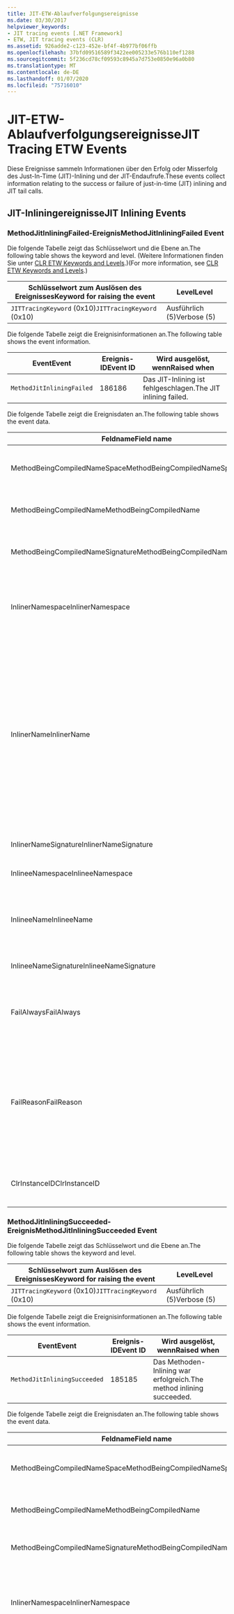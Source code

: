 ```yaml
---
title: JIT-ETW-Ablaufverfolgungsereignisse
ms.date: 03/30/2017
helpviewer_keywords:
- JIT tracing events [.NET Framework]
- ETW, JIT tracing events (CLR)
ms.assetid: 926adde2-c123-452e-bf4f-4b977bf06ffb
ms.openlocfilehash: 37bfd09516589f3422ee005233e576b110ef1288
ms.sourcegitcommit: 5f236cd78cf09593c8945a7d753e0850e96a0b80
ms.translationtype: MT
ms.contentlocale: de-DE
ms.lasthandoff: 01/07/2020
ms.locfileid: "75716010"
---
```

# <a name="jit-tracing-etw-events"></a><span data-ttu-id="46d64-102">JIT-ETW-Ablaufverfolgungsereignisse</span><span class="sxs-lookup"><span data-stu-id="46d64-102">JIT Tracing ETW Events</span></span>
<span data-ttu-id="46d64-103">Diese Ereignisse sammeln Informationen über den Erfolg oder Misserfolg des Just-In-Time (JIT)-Inlining und der JIT-Endaufrufe.</span><span class="sxs-lookup"><span data-stu-id="46d64-103">These events collect information relating to the success or failure of just-in-time (JIT) inlining and JIT tail calls.</span></span>

## <a name="jit-inlining-events"></a><span data-ttu-id="46d64-104">JIT-Inliningereignisse</span><span class="sxs-lookup"><span data-stu-id="46d64-104">JIT Inlining Events</span></span>

### <a name="methodjitinliningfailed-event"></a><span data-ttu-id="46d64-105">MethodJitInliningFailed-Ereignis</span><span class="sxs-lookup"><span data-stu-id="46d64-105">MethodJitInliningFailed Event</span></span>
 <span data-ttu-id="46d64-106">Die folgende Tabelle zeigt das Schlüsselwort und die Ebene an.</span><span class="sxs-lookup"><span data-stu-id="46d64-106">The following table shows the keyword and level.</span></span> <span data-ttu-id="46d64-107">(Weitere Informationen finden Sie unter [CLR ETW Keywords and Levels](clr-etw-keywords-and-levels.md).)</span><span class="sxs-lookup"><span data-stu-id="46d64-107">(For more information, see [CLR ETW Keywords and Levels](clr-etw-keywords-and-levels.md).)</span></span>  
  
|<span data-ttu-id="46d64-108">Schlüsselwort zum Auslösen des Ereignisses</span><span class="sxs-lookup"><span data-stu-id="46d64-108">Keyword for raising the event</span></span>|<span data-ttu-id="46d64-109">Level</span><span class="sxs-lookup"><span data-stu-id="46d64-109">Level</span></span>|  
|-----------------------------------|-----------|  
|<span data-ttu-id="46d64-110">`JITTracingKeyword` (0x10)</span><span class="sxs-lookup"><span data-stu-id="46d64-110">`JITTracingKeyword` (0x10)</span></span>|<span data-ttu-id="46d64-111">Ausführlich (5)</span><span class="sxs-lookup"><span data-stu-id="46d64-111">Verbose (5)</span></span>|  
  
 <span data-ttu-id="46d64-112">Die folgende Tabelle zeigt die Ereignisinformationen an.</span><span class="sxs-lookup"><span data-stu-id="46d64-112">The following table shows the event information.</span></span>  
  
|<span data-ttu-id="46d64-113">Event</span><span class="sxs-lookup"><span data-stu-id="46d64-113">Event</span></span>|<span data-ttu-id="46d64-114">Ereignis-ID</span><span class="sxs-lookup"><span data-stu-id="46d64-114">Event ID</span></span>|<span data-ttu-id="46d64-115">Wird ausgelöst, wenn</span><span class="sxs-lookup"><span data-stu-id="46d64-115">Raised when</span></span>|  
|-----------|--------------|-----------------|  
|`MethodJitInliningFailed`|<span data-ttu-id="46d64-116">186</span><span class="sxs-lookup"><span data-stu-id="46d64-116">186</span></span>|<span data-ttu-id="46d64-117">Das JIT-Inlining ist fehlgeschlagen.</span><span class="sxs-lookup"><span data-stu-id="46d64-117">The JIT inlining failed.</span></span>|  
  
 <span data-ttu-id="46d64-118">Die folgende Tabelle zeigt die Ereignisdaten an.</span><span class="sxs-lookup"><span data-stu-id="46d64-118">The following table shows the event data.</span></span>  
  
|<span data-ttu-id="46d64-119">Feldname</span><span class="sxs-lookup"><span data-stu-id="46d64-119">Field name</span></span>|<span data-ttu-id="46d64-120">Datentyp</span><span class="sxs-lookup"><span data-stu-id="46d64-120">Data type</span></span>|<span data-ttu-id="46d64-121">Beschreibung</span><span class="sxs-lookup"><span data-stu-id="46d64-121">Description</span></span>|  
|----------------|---------------|-----------------|  
|<span data-ttu-id="46d64-122">MethodBeingCompiledNameSpace</span><span class="sxs-lookup"><span data-stu-id="46d64-122">MethodBeingCompiledNameSpace</span></span>|<span data-ttu-id="46d64-123">win:UnicodeString</span><span class="sxs-lookup"><span data-stu-id="46d64-123">win:UnicodeString</span></span>|<span data-ttu-id="46d64-124">Der Namespace der Methode, die kompiliert wird.</span><span class="sxs-lookup"><span data-stu-id="46d64-124">Namespace of the method that is being compiled.</span></span>|  
|<span data-ttu-id="46d64-125">MethodBeingCompiledName</span><span class="sxs-lookup"><span data-stu-id="46d64-125">MethodBeingCompiledName</span></span>|<span data-ttu-id="46d64-126">win:UnicodeString</span><span class="sxs-lookup"><span data-stu-id="46d64-126">win:UnicodeString</span></span>|<span data-ttu-id="46d64-127">Der Name der Methode, die kompiliert wird.</span><span class="sxs-lookup"><span data-stu-id="46d64-127">Name of the method that is being compiled.</span></span>|  
|<span data-ttu-id="46d64-128">MethodBeingCompiledNameSignature</span><span class="sxs-lookup"><span data-stu-id="46d64-128">MethodBeingCompiledNameSignature</span></span>|<span data-ttu-id="46d64-129">win:UnicodeString</span><span class="sxs-lookup"><span data-stu-id="46d64-129">win:UnicodeString</span></span>|<span data-ttu-id="46d64-130">Die Signatur der Methode, die kompiliert wird.</span><span class="sxs-lookup"><span data-stu-id="46d64-130">Signature of the method that is being compiled.</span></span>|  
|<span data-ttu-id="46d64-131">InlinerNamespace</span><span class="sxs-lookup"><span data-stu-id="46d64-131">InlinerNamespace</span></span>|<span data-ttu-id="46d64-132">win:UnicodeString</span><span class="sxs-lookup"><span data-stu-id="46d64-132">win:UnicodeString</span></span>|<span data-ttu-id="46d64-133">Der Namespace der Methode, für die der JIT-Compiler versucht, Code zu generieren.</span><span class="sxs-lookup"><span data-stu-id="46d64-133">The namespace of the method the JIT compiler is trying to generate code for.</span></span>|  
|<span data-ttu-id="46d64-134">InlinerName</span><span class="sxs-lookup"><span data-stu-id="46d64-134">InlinerName</span></span>|<span data-ttu-id="46d64-135">win:UnicodeString</span><span class="sxs-lookup"><span data-stu-id="46d64-135">win:UnicodeString</span></span>|<span data-ttu-id="46d64-136">Der Name der Methode, für die der Compiler versucht, Code zu generieren.</span><span class="sxs-lookup"><span data-stu-id="46d64-136">The name of the method the compiler is attempting to generate code for.</span></span> <span data-ttu-id="46d64-137">Er ist möglicherweise nicht identisch mit `MethodBeingCompiledName` , wenn der Compiler versucht, Inlinecode in `MethodBeingCompiledName` einzufügen, statt einen Aufruf von `InlinerName`zu generieren.</span><span class="sxs-lookup"><span data-stu-id="46d64-137">This might not be the same as `MethodBeingCompiledName` if the compiler is attempting to inline code into `MethodBeingCompiledName` instead of generating a call to `InlinerName`.</span></span>|  
|<span data-ttu-id="46d64-138">InlinerNameSignature</span><span class="sxs-lookup"><span data-stu-id="46d64-138">InlinerNameSignature</span></span>|<span data-ttu-id="46d64-139">win:UnicodeString</span><span class="sxs-lookup"><span data-stu-id="46d64-139">win:UnicodeString</span></span>|<span data-ttu-id="46d64-140">Die Signatur des Inliners:</span><span class="sxs-lookup"><span data-stu-id="46d64-140">The signature for the inliner.</span></span>|  
|<span data-ttu-id="46d64-141">InlineeNamespace</span><span class="sxs-lookup"><span data-stu-id="46d64-141">InlineeNamespace</span></span>|<span data-ttu-id="46d64-142">win:UnicodeString</span><span class="sxs-lookup"><span data-stu-id="46d64-142">win:UnicodeString</span></span>|<span data-ttu-id="46d64-143">Der Namespace des Inlinees.</span><span class="sxs-lookup"><span data-stu-id="46d64-143">The namespace of the inlinee.</span></span>|  
|<span data-ttu-id="46d64-144">InlineeName</span><span class="sxs-lookup"><span data-stu-id="46d64-144">InlineeName</span></span>|<span data-ttu-id="46d64-145">win:UnicodeString</span><span class="sxs-lookup"><span data-stu-id="46d64-145">win:UnicodeString</span></span>|<span data-ttu-id="46d64-146">Die Methode, die der Compiler Inline setzen möchte (es wird kein Aufruf generiert).</span><span class="sxs-lookup"><span data-stu-id="46d64-146">The method the compiler is trying to inline (not generate a call to).</span></span>|  
|<span data-ttu-id="46d64-147">InlineeNameSignature</span><span class="sxs-lookup"><span data-stu-id="46d64-147">InlineeNameSignature</span></span>|<span data-ttu-id="46d64-148">win:UnicodeString</span><span class="sxs-lookup"><span data-stu-id="46d64-148">win:UnicodeString</span></span>|<span data-ttu-id="46d64-149">Die Signatur des Inlinees:</span><span class="sxs-lookup"><span data-stu-id="46d64-149">The signature for the inlinee.</span></span>|  
|<span data-ttu-id="46d64-150">FailAlways</span><span class="sxs-lookup"><span data-stu-id="46d64-150">FailAlways</span></span>|<span data-ttu-id="46d64-151">win:Boolean</span><span class="sxs-lookup"><span data-stu-id="46d64-151">win:Boolean</span></span>|<span data-ttu-id="46d64-152">Ein Hinweis für den JIT-Compiler, dass Inlining für den Inlinee immer einen Fehler verursacht.</span><span class="sxs-lookup"><span data-stu-id="46d64-152">A hint to the JIT compiler that inlining will always fail for the inlinee.</span></span>|  
|<span data-ttu-id="46d64-153">FailReason</span><span class="sxs-lookup"><span data-stu-id="46d64-153">FailReason</span></span>|<span data-ttu-id="46d64-154">win:UnicodeString</span><span class="sxs-lookup"><span data-stu-id="46d64-154">win:UnicodeString</span></span>|<span data-ttu-id="46d64-155">INLINE_NEVER bedeutet, dass ein vorheriger Versuch des Inlining bestimmt hat, dass Inlining aus einem anderen Grund nie erfolgreich sein wird; andernfalls Freiformtext.</span><span class="sxs-lookup"><span data-stu-id="46d64-155">INLINE_NEVER means a previous inlining attempt determined that inlining will never succeed for some other reason; otherwise, free-form text.</span></span>|  
|<span data-ttu-id="46d64-156">ClrInstanceID</span><span class="sxs-lookup"><span data-stu-id="46d64-156">ClrInstanceID</span></span>|<span data-ttu-id="46d64-157">win:UnicodeString</span><span class="sxs-lookup"><span data-stu-id="46d64-157">win:UnicodeString</span></span>|<span data-ttu-id="46d64-158">Eindeutige ID für die Instanz von CLR oder CoreCLR.</span><span class="sxs-lookup"><span data-stu-id="46d64-158">Unique ID for the instance of CLR or CoreCLR.</span></span>|  
  
### <a name="methodjitinliningsucceeded-event"></a><span data-ttu-id="46d64-159">MethodJitInliningSucceeded-Ereignis</span><span class="sxs-lookup"><span data-stu-id="46d64-159">MethodJitInliningSucceeded Event</span></span>  
 <span data-ttu-id="46d64-160">Die folgende Tabelle zeigt das Schlüsselwort und die Ebene an.</span><span class="sxs-lookup"><span data-stu-id="46d64-160">The following table shows the keyword and level.</span></span>  
  
|<span data-ttu-id="46d64-161">Schlüsselwort zum Auslösen des Ereignisses</span><span class="sxs-lookup"><span data-stu-id="46d64-161">Keyword for raising the event</span></span>|<span data-ttu-id="46d64-162">Level</span><span class="sxs-lookup"><span data-stu-id="46d64-162">Level</span></span>|  
|-----------------------------------|-----------|  
|<span data-ttu-id="46d64-163">`JITTracingKeyword` (0x10)</span><span class="sxs-lookup"><span data-stu-id="46d64-163">`JITTracingKeyword` (0x10)</span></span>|<span data-ttu-id="46d64-164">Ausführlich (5)</span><span class="sxs-lookup"><span data-stu-id="46d64-164">Verbose (5)</span></span>|  
  
 <span data-ttu-id="46d64-165">Die folgende Tabelle zeigt die Ereignisinformationen an.</span><span class="sxs-lookup"><span data-stu-id="46d64-165">The following table shows the event information.</span></span>  
  
|<span data-ttu-id="46d64-166">Event</span><span class="sxs-lookup"><span data-stu-id="46d64-166">Event</span></span>|<span data-ttu-id="46d64-167">Ereignis-ID</span><span class="sxs-lookup"><span data-stu-id="46d64-167">Event ID</span></span>|<span data-ttu-id="46d64-168">Wird ausgelöst, wenn</span><span class="sxs-lookup"><span data-stu-id="46d64-168">Raised when</span></span>|  
|-----------|--------------|-----------------|  
|`MethodJitInliningSucceeded`|<span data-ttu-id="46d64-169">185</span><span class="sxs-lookup"><span data-stu-id="46d64-169">185</span></span>|<span data-ttu-id="46d64-170">Das Methoden-Inlining war erfolgreich.</span><span class="sxs-lookup"><span data-stu-id="46d64-170">The method inlining succeeded.</span></span>|  
  
 <span data-ttu-id="46d64-171">Die folgende Tabelle zeigt die Ereignisdaten an.</span><span class="sxs-lookup"><span data-stu-id="46d64-171">The following table shows the event data.</span></span>  
  
|<span data-ttu-id="46d64-172">Feldname</span><span class="sxs-lookup"><span data-stu-id="46d64-172">Field name</span></span>|<span data-ttu-id="46d64-173">Datentyp</span><span class="sxs-lookup"><span data-stu-id="46d64-173">Data type</span></span>|<span data-ttu-id="46d64-174">Beschreibung</span><span class="sxs-lookup"><span data-stu-id="46d64-174">Description</span></span>|  
|----------------|---------------|-----------------|  
|<span data-ttu-id="46d64-175">MethodBeingCompiledNameSpace</span><span class="sxs-lookup"><span data-stu-id="46d64-175">MethodBeingCompiledNameSpace</span></span>|<span data-ttu-id="46d64-176">win:UnicodeString</span><span class="sxs-lookup"><span data-stu-id="46d64-176">win:UnicodeString</span></span>|<span data-ttu-id="46d64-177">Der Namespace der Methode, die kompiliert wird.</span><span class="sxs-lookup"><span data-stu-id="46d64-177">The namespace of the method that is being compiled.</span></span>|  
|<span data-ttu-id="46d64-178">MethodBeingCompiledName</span><span class="sxs-lookup"><span data-stu-id="46d64-178">MethodBeingCompiledName</span></span>|<span data-ttu-id="46d64-179">win:UnicodeString</span><span class="sxs-lookup"><span data-stu-id="46d64-179">win:UnicodeString</span></span>|<span data-ttu-id="46d64-180">Der Name der Methode, die kompiliert wird.</span><span class="sxs-lookup"><span data-stu-id="46d64-180">The name of the method being that is compiled.</span></span>|  
|<span data-ttu-id="46d64-181">MethodBeingCompiledNameSignature</span><span class="sxs-lookup"><span data-stu-id="46d64-181">MethodBeingCompiledNameSignature</span></span>|<span data-ttu-id="46d64-182">win:UnicodeString</span><span class="sxs-lookup"><span data-stu-id="46d64-182">win:UnicodeString</span></span>|<span data-ttu-id="46d64-183">Die Signatur der Methode, die kompiliert wird.</span><span class="sxs-lookup"><span data-stu-id="46d64-183">The signature of the method that is being compiled.</span></span>|  
|<span data-ttu-id="46d64-184">InlinerNamespace</span><span class="sxs-lookup"><span data-stu-id="46d64-184">InlinerNamespace</span></span>|<span data-ttu-id="46d64-185">win:UnicodeString</span><span class="sxs-lookup"><span data-stu-id="46d64-185">win:UnicodeString</span></span>|<span data-ttu-id="46d64-186">Der Namespace der Methode, für die der JIT-Compiler versucht, Code zu generieren.</span><span class="sxs-lookup"><span data-stu-id="46d64-186">The namespace of the method the JIT compiler is attempting to generate code for.</span></span>|  
|<span data-ttu-id="46d64-187">InlinerName</span><span class="sxs-lookup"><span data-stu-id="46d64-187">InlinerName</span></span>|<span data-ttu-id="46d64-188">win:UnicodeString</span><span class="sxs-lookup"><span data-stu-id="46d64-188">win:UnicodeString</span></span>|<span data-ttu-id="46d64-189">Der Name der Methode, für die der Compiler versucht, Code zu generieren.</span><span class="sxs-lookup"><span data-stu-id="46d64-189">The name of the method the compiler is attempting to generate code for.</span></span> <span data-ttu-id="46d64-190">Er ist möglicherweise nicht identisch mit `MethodBeingCompiledName` , wenn der Compiler versucht, Inlinecode in `MethodBeingCompiledName` einzufügen, statt einen Aufruf von `InlinerName`zu generieren.</span><span class="sxs-lookup"><span data-stu-id="46d64-190">This might not be the same as `MethodBeingCompiledName` if the compiler is attempting to inline code into `MethodBeingCompiledName` instead of generating a call to `InlinerName`.</span></span>|  
|<span data-ttu-id="46d64-191">InlinerNameSignature</span><span class="sxs-lookup"><span data-stu-id="46d64-191">InlinerNameSignature</span></span>|<span data-ttu-id="46d64-192">win:UnicodeString</span><span class="sxs-lookup"><span data-stu-id="46d64-192">win:UnicodeString</span></span>|<span data-ttu-id="46d64-193">Die Signatur des Inliners:</span><span class="sxs-lookup"><span data-stu-id="46d64-193">The signature for the inliner.</span></span>|  
|<span data-ttu-id="46d64-194">InlineeNamespace</span><span class="sxs-lookup"><span data-stu-id="46d64-194">InlineeNamespace</span></span>|<span data-ttu-id="46d64-195">win:UnicodeString</span><span class="sxs-lookup"><span data-stu-id="46d64-195">win:UnicodeString</span></span>|<span data-ttu-id="46d64-196">Der Namespace des Inlinees.</span><span class="sxs-lookup"><span data-stu-id="46d64-196">The namespace of the inlinee.</span></span>|  
|<span data-ttu-id="46d64-197">InlineeName</span><span class="sxs-lookup"><span data-stu-id="46d64-197">InlineeName</span></span>|<span data-ttu-id="46d64-198">win:UnicodeString</span><span class="sxs-lookup"><span data-stu-id="46d64-198">win:UnicodeString</span></span>|<span data-ttu-id="46d64-199">Die Methode, die der Compiler Inline setzen möchte (es wird kein Aufruf generiert).</span><span class="sxs-lookup"><span data-stu-id="46d64-199">The method the compiler is trying to inline (not generate a call to).</span></span>|  
|<span data-ttu-id="46d64-200">InlineeNameSignature</span><span class="sxs-lookup"><span data-stu-id="46d64-200">InlineeNameSignature</span></span>|<span data-ttu-id="46d64-201">win:UnicodeString</span><span class="sxs-lookup"><span data-stu-id="46d64-201">win:UnicodeString</span></span>|<span data-ttu-id="46d64-202">Die Signatur des Inlinees:</span><span class="sxs-lookup"><span data-stu-id="46d64-202">The signature for the inlinee.</span></span>|  
|<span data-ttu-id="46d64-203">ClrInstanceID</span><span class="sxs-lookup"><span data-stu-id="46d64-203">ClrInstanceID</span></span>|<span data-ttu-id="46d64-204">win:UInt16</span><span class="sxs-lookup"><span data-stu-id="46d64-204">win:UInt16</span></span>|<span data-ttu-id="46d64-205">Eindeutige ID für die Instanz von CLR oder CoreCLR.</span><span class="sxs-lookup"><span data-stu-id="46d64-205">Unique ID for the instance of CLR or CoreCLR.</span></span>|  

## <a name="jit-tail-call-events"></a><span data-ttu-id="46d64-206">JIT-Endaufrufereignisse</span><span class="sxs-lookup"><span data-stu-id="46d64-206">JIT Tail Call Events</span></span>  
  
### <a name="methodjittailcallfailed-event"></a><span data-ttu-id="46d64-207">MethodJITTailCallFailed-Ereignis</span><span class="sxs-lookup"><span data-stu-id="46d64-207">MethodJITTailCallFailed Event</span></span>  
 <span data-ttu-id="46d64-208">Die folgende Tabelle zeigt das Schlüsselwort und die Ebene an.</span><span class="sxs-lookup"><span data-stu-id="46d64-208">The following table shows the keyword and level.</span></span>  
  
|<span data-ttu-id="46d64-209">Schlüsselwort zum Auslösen des Ereignisses</span><span class="sxs-lookup"><span data-stu-id="46d64-209">Keyword for raising the event</span></span>|<span data-ttu-id="46d64-210">Level</span><span class="sxs-lookup"><span data-stu-id="46d64-210">Level</span></span>|  
|-----------------------------------|-----------|  
|<span data-ttu-id="46d64-211">`JITTracingKeyword` (0x10)</span><span class="sxs-lookup"><span data-stu-id="46d64-211">`JITTracingKeyword` (0x10)</span></span>|<span data-ttu-id="46d64-212">Ausführlich (5)</span><span class="sxs-lookup"><span data-stu-id="46d64-212">Verbose (5)</span></span>|  
  
 <span data-ttu-id="46d64-213">Die folgende Tabelle zeigt die Ereignisinformationen an.</span><span class="sxs-lookup"><span data-stu-id="46d64-213">The following table shows the event information.</span></span>  
  
|<span data-ttu-id="46d64-214">Event</span><span class="sxs-lookup"><span data-stu-id="46d64-214">Event</span></span>|<span data-ttu-id="46d64-215">Ereignis-ID</span><span class="sxs-lookup"><span data-stu-id="46d64-215">Event ID</span></span>|<span data-ttu-id="46d64-216">Wird ausgelöst, wenn</span><span class="sxs-lookup"><span data-stu-id="46d64-216">Raised when</span></span>|  
|-----------|--------------|-----------------|  
|`MethodJitTailCallFailed`|<span data-ttu-id="46d64-217">189</span><span class="sxs-lookup"><span data-stu-id="46d64-217">189</span></span>|<span data-ttu-id="46d64-218">Fehler beim Methodenendaufruf.</span><span class="sxs-lookup"><span data-stu-id="46d64-218">The method tail call failed.</span></span>|  
  
 <span data-ttu-id="46d64-219">Die folgende Tabelle zeigt die Ereignisdaten an.</span><span class="sxs-lookup"><span data-stu-id="46d64-219">The following table shows the event data.</span></span>  
  
|<span data-ttu-id="46d64-220">Feldname</span><span class="sxs-lookup"><span data-stu-id="46d64-220">Field name</span></span>|<span data-ttu-id="46d64-221">Datentyp</span><span class="sxs-lookup"><span data-stu-id="46d64-221">Data type</span></span>|<span data-ttu-id="46d64-222">Beschreibung</span><span class="sxs-lookup"><span data-stu-id="46d64-222">Description</span></span>|  
|----------------|---------------|-----------------|  
|<span data-ttu-id="46d64-223">MethodBeingCompiledNameSpace</span><span class="sxs-lookup"><span data-stu-id="46d64-223">MethodBeingCompiledNameSpace</span></span>|<span data-ttu-id="46d64-224">win:UnicodeString</span><span class="sxs-lookup"><span data-stu-id="46d64-224">win:UnicodeString</span></span>|<span data-ttu-id="46d64-225">Der Namespace der Methode, die kompiliert wird.</span><span class="sxs-lookup"><span data-stu-id="46d64-225">Namespace of the method that is being compiled.</span></span>|  
|<span data-ttu-id="46d64-226">MethodBeingCompiledName</span><span class="sxs-lookup"><span data-stu-id="46d64-226">MethodBeingCompiledName</span></span>|<span data-ttu-id="46d64-227">win:UnicodeString</span><span class="sxs-lookup"><span data-stu-id="46d64-227">win:UnicodeString</span></span>|<span data-ttu-id="46d64-228">Der Name der Methode, die kompiliert wird.</span><span class="sxs-lookup"><span data-stu-id="46d64-228">Name of the method that is being compiled.</span></span>|  
|<span data-ttu-id="46d64-229">MethodBeingCompiledNameSignature</span><span class="sxs-lookup"><span data-stu-id="46d64-229">MethodBeingCompiledNameSignature</span></span>|<span data-ttu-id="46d64-230">win:UnicodeString</span><span class="sxs-lookup"><span data-stu-id="46d64-230">win:UnicodeString</span></span>|<span data-ttu-id="46d64-231">Die Signatur der Methode, die kompiliert wird.</span><span class="sxs-lookup"><span data-stu-id="46d64-231">Signature of the method that is being compiled.</span></span>|  
|<span data-ttu-id="46d64-232">CallerNamespace</span><span class="sxs-lookup"><span data-stu-id="46d64-232">CallerNamespace</span></span>|<span data-ttu-id="46d64-233">win:UnicodeString</span><span class="sxs-lookup"><span data-stu-id="46d64-233">win:UnicodeString</span></span>|<span data-ttu-id="46d64-234">Der Namespace der Methode, für die der JIT-Compiler versucht, Code zu generieren.</span><span class="sxs-lookup"><span data-stu-id="46d64-234">The namespace of the method the JIT compiler is attempting to generate code for.</span></span>|  
|<span data-ttu-id="46d64-235">CallerName</span><span class="sxs-lookup"><span data-stu-id="46d64-235">CallerName</span></span>|<span data-ttu-id="46d64-236">win:UnicodeString</span><span class="sxs-lookup"><span data-stu-id="46d64-236">win:UnicodeString</span></span>|<span data-ttu-id="46d64-237">Der Name der Methode, für die der Compiler versucht, Code zu generieren.</span><span class="sxs-lookup"><span data-stu-id="46d64-237">The name of the method the compiler is attempting to generate code for.</span></span>|  
|<span data-ttu-id="46d64-238">CallerNameSignature</span><span class="sxs-lookup"><span data-stu-id="46d64-238">CallerNameSignature</span></span>|<span data-ttu-id="46d64-239">win:UnicodeString</span><span class="sxs-lookup"><span data-stu-id="46d64-239">win:UnicodeString</span></span>|<span data-ttu-id="46d64-240">Die Signatur des Aufrufers.</span><span class="sxs-lookup"><span data-stu-id="46d64-240">The signature for the caller.</span></span>|  
|<span data-ttu-id="46d64-241">CalleeNamespace</span><span class="sxs-lookup"><span data-stu-id="46d64-241">CalleeNamespace</span></span>|<span data-ttu-id="46d64-242">win:UnicodeString</span><span class="sxs-lookup"><span data-stu-id="46d64-242">win:UnicodeString</span></span>|<span data-ttu-id="46d64-243">Der Namespace des Aufgerufenen.</span><span class="sxs-lookup"><span data-stu-id="46d64-243">The namespace of the callee.</span></span>|  
|<span data-ttu-id="46d64-244">CalleeName</span><span class="sxs-lookup"><span data-stu-id="46d64-244">CalleeName</span></span>|<span data-ttu-id="46d64-245">win:UnicodeString</span><span class="sxs-lookup"><span data-stu-id="46d64-245">win:UnicodeString</span></span>|<span data-ttu-id="46d64-246">Die Methode, die der Compiler auf Endaufruf setzen möchte (es wird kein Aufruf generiert).</span><span class="sxs-lookup"><span data-stu-id="46d64-246">The method the compiler is trying to tail call (not generate a call to).</span></span>|  
|<span data-ttu-id="46d64-247">CalleeNameSignature</span><span class="sxs-lookup"><span data-stu-id="46d64-247">CalleeNameSignature</span></span>|<span data-ttu-id="46d64-248">win:UnicodeString</span><span class="sxs-lookup"><span data-stu-id="46d64-248">win:UnicodeString</span></span>|<span data-ttu-id="46d64-249">Die Signatur des Aufgerufenen.</span><span class="sxs-lookup"><span data-stu-id="46d64-249">The signature for the callee.</span></span>|  
|<span data-ttu-id="46d64-250">TailPrefix</span><span class="sxs-lookup"><span data-stu-id="46d64-250">TailPrefix</span></span>|<span data-ttu-id="46d64-251">win:Boolean</span><span class="sxs-lookup"><span data-stu-id="46d64-251">win:Boolean</span></span>|<span data-ttu-id="46d64-252">Das Präfix für den Endaufruf.</span><span class="sxs-lookup"><span data-stu-id="46d64-252">The prefix for the tail call</span></span>|  
|<span data-ttu-id="46d64-253">FailReason</span><span class="sxs-lookup"><span data-stu-id="46d64-253">FailReason</span></span>|<span data-ttu-id="46d64-254">win:UnicodeString</span><span class="sxs-lookup"><span data-stu-id="46d64-254">win:UnicodeString</span></span>|<span data-ttu-id="46d64-255">Der Grund für den Fehler des Endaufrufs.</span><span class="sxs-lookup"><span data-stu-id="46d64-255">The reason the tail call failed.</span></span>|  
|<span data-ttu-id="46d64-256">ClrInstanceID</span><span class="sxs-lookup"><span data-stu-id="46d64-256">ClrInstanceID</span></span>|<span data-ttu-id="46d64-257">win:UInt16</span><span class="sxs-lookup"><span data-stu-id="46d64-257">win:UInt16</span></span>|<span data-ttu-id="46d64-258">Eindeutige ID für die Instanz von CLR oder CoreCLR.</span><span class="sxs-lookup"><span data-stu-id="46d64-258">Unique ID for the instance of CLR or CoreCLR.</span></span>|  
  
### <a name="methodjittailcallsucceeded-event"></a><span data-ttu-id="46d64-259">MethodJITTailCallSucceeded-Ereignis</span><span class="sxs-lookup"><span data-stu-id="46d64-259">MethodJITTailCallSucceeded Event</span></span>  
 <span data-ttu-id="46d64-260">Die folgende Tabelle zeigt das Schlüsselwort und die Ebene an.</span><span class="sxs-lookup"><span data-stu-id="46d64-260">The following table shows the keyword and level.</span></span>  
  
|<span data-ttu-id="46d64-261">Schlüsselwort zum Auslösen des Ereignisses</span><span class="sxs-lookup"><span data-stu-id="46d64-261">Keyword for raising the event</span></span>|<span data-ttu-id="46d64-262">Level</span><span class="sxs-lookup"><span data-stu-id="46d64-262">Level</span></span>|  
|-----------------------------------|-----------|  
|<span data-ttu-id="46d64-263">`JITTracingKeyword` (0x10)</span><span class="sxs-lookup"><span data-stu-id="46d64-263">`JITTracingKeyword` (0x10)</span></span>|<span data-ttu-id="46d64-264">Ausführlich (5)</span><span class="sxs-lookup"><span data-stu-id="46d64-264">Verbose (5)</span></span>|  
  
 <span data-ttu-id="46d64-265">Die folgende Tabelle zeigt die Ereignisinformationen an.</span><span class="sxs-lookup"><span data-stu-id="46d64-265">The following table shows the event information.</span></span>  
  
|<span data-ttu-id="46d64-266">Event</span><span class="sxs-lookup"><span data-stu-id="46d64-266">Event</span></span>|<span data-ttu-id="46d64-267">Ereignis-ID</span><span class="sxs-lookup"><span data-stu-id="46d64-267">Event ID</span></span>|<span data-ttu-id="46d64-268">Wird ausgelöst, wenn</span><span class="sxs-lookup"><span data-stu-id="46d64-268">Raised when</span></span>|  
|-----------|--------------|-----------------|  
|`MethodJitTailCallSucceeded`|<span data-ttu-id="46d64-269">188</span><span class="sxs-lookup"><span data-stu-id="46d64-269">188</span></span>|<span data-ttu-id="46d64-270">Der Methodenendaufruf war erfolgreich.</span><span class="sxs-lookup"><span data-stu-id="46d64-270">The method tail call succeeded.</span></span>|  
  
 <span data-ttu-id="46d64-271">Die folgende Tabelle zeigt die Ereignisdaten an.</span><span class="sxs-lookup"><span data-stu-id="46d64-271">The following table shows the event data.</span></span>  
  
|<span data-ttu-id="46d64-272">Feldname</span><span class="sxs-lookup"><span data-stu-id="46d64-272">Field name</span></span>|<span data-ttu-id="46d64-273">Datentyp</span><span class="sxs-lookup"><span data-stu-id="46d64-273">Data type</span></span>|<span data-ttu-id="46d64-274">Beschreibung</span><span class="sxs-lookup"><span data-stu-id="46d64-274">Description</span></span>|  
|----------------|---------------|-----------------|  
|<span data-ttu-id="46d64-275">MethodBeingCompiledNameSpace</span><span class="sxs-lookup"><span data-stu-id="46d64-275">MethodBeingCompiledNameSpace</span></span>|<span data-ttu-id="46d64-276">win:UnicodeString</span><span class="sxs-lookup"><span data-stu-id="46d64-276">win:UnicodeString</span></span>|<span data-ttu-id="46d64-277">Der Namespace der Methode, die kompiliert wird.</span><span class="sxs-lookup"><span data-stu-id="46d64-277">Namespace of the method that is being compiled.</span></span>|  
|<span data-ttu-id="46d64-278">MethodBeingCompiledName</span><span class="sxs-lookup"><span data-stu-id="46d64-278">MethodBeingCompiledName</span></span>|<span data-ttu-id="46d64-279">win:UnicodeString</span><span class="sxs-lookup"><span data-stu-id="46d64-279">win:UnicodeString</span></span>|<span data-ttu-id="46d64-280">Der Name der Methode, die kompiliert wird.</span><span class="sxs-lookup"><span data-stu-id="46d64-280">Name of the method that is being compiled.</span></span>|  
|<span data-ttu-id="46d64-281">MethodBeingCompiledNameSignature</span><span class="sxs-lookup"><span data-stu-id="46d64-281">MethodBeingCompiledNameSignature</span></span>|<span data-ttu-id="46d64-282">win:UnicodeString</span><span class="sxs-lookup"><span data-stu-id="46d64-282">win:UnicodeString</span></span>|<span data-ttu-id="46d64-283">Die Signatur der Methode, die kompiliert wird.</span><span class="sxs-lookup"><span data-stu-id="46d64-283">Signature of the method that is being compiled.</span></span>|  
|<span data-ttu-id="46d64-284">CallerNamespace</span><span class="sxs-lookup"><span data-stu-id="46d64-284">CallerNamespace</span></span>|<span data-ttu-id="46d64-285">win:UnicodeString</span><span class="sxs-lookup"><span data-stu-id="46d64-285">win:UnicodeString</span></span>|<span data-ttu-id="46d64-286">Der Namespace der Methode, für die der JIT-Compiler versucht, Code zu generieren.</span><span class="sxs-lookup"><span data-stu-id="46d64-286">The namespace of the method the JIT compiler is attempting to generate code for.</span></span>|  
|<span data-ttu-id="46d64-287">CallerName</span><span class="sxs-lookup"><span data-stu-id="46d64-287">CallerName</span></span>|<span data-ttu-id="46d64-288">win:UnicodeString</span><span class="sxs-lookup"><span data-stu-id="46d64-288">win:UnicodeString</span></span>|<span data-ttu-id="46d64-289">Der Name der Methode, für die der Compiler versucht, Code zu generieren.</span><span class="sxs-lookup"><span data-stu-id="46d64-289">The name of the method the compiler is attempting to generate code for.</span></span>|  
|<span data-ttu-id="46d64-290">CallerNameSignature</span><span class="sxs-lookup"><span data-stu-id="46d64-290">CallerNameSignature</span></span>|<span data-ttu-id="46d64-291">win:UnicodeString</span><span class="sxs-lookup"><span data-stu-id="46d64-291">win:UnicodeString</span></span>|<span data-ttu-id="46d64-292">Die Signatur des Aufrufers.</span><span class="sxs-lookup"><span data-stu-id="46d64-292">The signature for the caller.</span></span>|  
|<span data-ttu-id="46d64-293">CalleeNamespace</span><span class="sxs-lookup"><span data-stu-id="46d64-293">CalleeNamespace</span></span>|<span data-ttu-id="46d64-294">win:UnicodeString</span><span class="sxs-lookup"><span data-stu-id="46d64-294">win:UnicodeString</span></span>|<span data-ttu-id="46d64-295">Der Namespace des Aufgerufenen.</span><span class="sxs-lookup"><span data-stu-id="46d64-295">The namespace of the callee.</span></span>|  
|<span data-ttu-id="46d64-296">CalleeName</span><span class="sxs-lookup"><span data-stu-id="46d64-296">CalleeName</span></span>|<span data-ttu-id="46d64-297">win:UnicodeString</span><span class="sxs-lookup"><span data-stu-id="46d64-297">win:UnicodeString</span></span>|<span data-ttu-id="46d64-298">Die Methode, die der Compiler auf Endaufruf setzen möchte (es wird kein Aufruf generiert).</span><span class="sxs-lookup"><span data-stu-id="46d64-298">The method the compiler is trying to tail call (not generate a call to).</span></span>|  
|<span data-ttu-id="46d64-299">CalleeNameSignature</span><span class="sxs-lookup"><span data-stu-id="46d64-299">CalleeNameSignature</span></span>|<span data-ttu-id="46d64-300">win:UnicodeString</span><span class="sxs-lookup"><span data-stu-id="46d64-300">win:UnicodeString</span></span>|<span data-ttu-id="46d64-301">Die Signatur des Aufgerufenen.</span><span class="sxs-lookup"><span data-stu-id="46d64-301">The signature for the callee.</span></span>|  
|<span data-ttu-id="46d64-302">TailPrefix</span><span class="sxs-lookup"><span data-stu-id="46d64-302">TailPrefix</span></span>|<span data-ttu-id="46d64-303">win:Boolean</span><span class="sxs-lookup"><span data-stu-id="46d64-303">win:Boolean</span></span>|<span data-ttu-id="46d64-304">Das Präfix für den Endaufruf.</span><span class="sxs-lookup"><span data-stu-id="46d64-304">The prefix for the tail call.</span></span>|  
|<span data-ttu-id="46d64-305">TailCallType</span><span class="sxs-lookup"><span data-stu-id="46d64-305">TailCallType</span></span>|<span data-ttu-id="46d64-306">win:UnicodeString</span><span class="sxs-lookup"><span data-stu-id="46d64-306">win:UnicodeString</span></span>|<span data-ttu-id="46d64-307">Der Typ des Endaufrufs.</span><span class="sxs-lookup"><span data-stu-id="46d64-307">The type of the tail call.</span></span>|  
|<span data-ttu-id="46d64-308">ClrInstanceID</span><span class="sxs-lookup"><span data-stu-id="46d64-308">ClrInstanceID</span></span>|<span data-ttu-id="46d64-309">win:UInt16</span><span class="sxs-lookup"><span data-stu-id="46d64-309">win:UInt16</span></span>|<span data-ttu-id="46d64-310">Eindeutige ID für die Instanz von CLR oder CoreCLR.</span><span class="sxs-lookup"><span data-stu-id="46d64-310">Unique ID for the instance of CLR or CoreCLR.</span></span>|  
  
## <a name="see-also"></a><span data-ttu-id="46d64-311">Siehe auch</span><span class="sxs-lookup"><span data-stu-id="46d64-311">See also</span></span>

- [<span data-ttu-id="46d64-312">CLR-ETW-Ereignisse</span><span class="sxs-lookup"><span data-stu-id="46d64-312">CLR ETW Events</span></span>](clr-etw-events.md)
